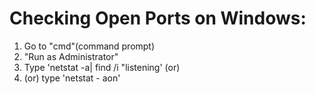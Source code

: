 # Checking Open Ports on Windows:

1. Go to "cmd"(command prompt)
2. "Run as Administrator"
3. Type 'netstat -a| find /i "listening' (or)
4. (or) type 'netstat - aon'
